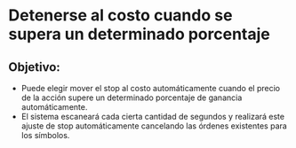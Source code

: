 # Detenerse al costo cuando se supera un determinado porcentaje

## Objetivo:

- Puede elegir mover el stop al costo automáticamente cuando el precio de la acción supere un determinado porcentaje de ganancia automáticamente.
- El sistema escaneará cada cierta cantidad de segundos y realizará este ajuste de stop automáticamente cancelando las órdenes existentes para los símbolos.
